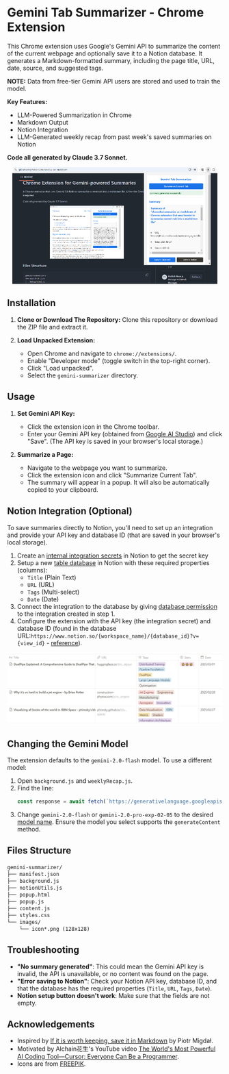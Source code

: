 # Gemini Tab Summarizer - Chrome Extension

This Chrome extension uses Google's Gemini API to summarize the content of the current webpage and optionally save it to a Notion database.  It generates a Markdown-formatted summary, including the page title, URL, date, source, and suggested tags.

**NOTE:** Data from free-tier Gemini API users are stored and used to train the model.

**Key Features:**

*   LLM-Powered Summarization in Chrome
*   Markdown Output
*   Notion Integration
*   LLM-Generated weekly recap from past week's saved summaries on Notion


**Code all generated by Claude 3.7 Sonnet.**

<p align="center">
  <img src="summarize_as_markdown.png" width=480>
</p>

## Installation

1.  **Clone or Download The Repository:** Clone this repository or download the ZIP file and extract it.

2.  **Load Unpacked Extension:**
    *   Open Chrome and navigate to `chrome://extensions/`.
    *   Enable "Developer mode" (toggle switch in the top-right corner).
    *   Click "Load unpacked".
    *   Select the `gemini-summarizer` directory.

## Usage

1.  **Set Gemini API Key:**
    *   Click the extension icon in the Chrome toolbar.
    *   Enter your Gemini API key (obtained from [Google AI Studio](https://ai.google.dev/)) and click "Save". (The API key is saved in your browser's local storage.)

2.  **Summarize a Page:**
    *   Navigate to the webpage you want to summarize.
    *   Click the extension icon and click "Summarize Current Tab".
    *   The summary will appear in a popup.  It will also be automatically copied to your clipboard.


## Notion Integration (Optional)

To save summaries directly to Notion, you'll need to set up an integration and provide your API key and database ID (that are saved in your browser's local storage).

1. Create an [internal integration secrets](https://www.notion.so/profile/integrations) in Notion to get the secret key
2. Setup a new [table database](https://www.notion.com/help/guides/creating-a-database) in Notion with these required properties (columns):
    * `Title` (Plain Text)
    * `URL` (URL)
    * `Tags` (Multi-select)
    * `Date` (Date)
3. Connect the integration to the database by giving [database permission](https://developers.notion.com/docs/create-a-notion-integration#give-your-integration-page-permissions) to the integration created in step 1.
4. Configure the extension with the API key (the integration secret) and database ID (found in the database URL:`https://www.notion.so/{workspace_name}/{database_id}?v={view_id}` - [reference](https://developers.notion.com/docs/working-with-databases#adding-pages-to-a-database)).

<p align="center">
  <img src="summarize_as_markdown_notion_integration.png" width=640>
</p>

## Changing the Gemini Model

The extension defaults to the `gemini-2.0-flash` model.  To use a different model:

1.  Open `background.js` and `weeklyRecap.js`.
2.  Find the line:
    ```javascript
    const response = await fetch(`https://generativelanguage.googleapis.com/v1beta/models/gemini-2.0-flash:generateContent?key=${apiKey}`, {
    ```
3.  Change `gemini-2.0-flash` or `gemini-2.0-pro-exp-02-05` to the desired [model name](https://ai.google.dev/gemini-api/docs/models/gemini). Ensure the model you select supports the `generateContent` method.


## Files Structure
```
gemini-summarizer/
├── manifest.json
├── background.js
├── notionUtils.js
├── popup.html
├── popup.js
├── content.js
├── styles.css
└── images/
    └── icon*.png (128x128)
```

## Troubleshooting

*   **"No summary generated"**: This could mean the Gemini API key is invalid, the API is unavailable, or no content was found on the page.
*   **"Error saving to Notion"**: Check your Notion API key, database ID, and that the database has the required properties (`Title`, `URL`, `Tags`, `Date`).
*   **Notion setup button doesn't work**: Make sure that the fields are not empty.

## Acknowledgements

*   Inspired by [If it is worth keeping, save it in Markdown](https://p.migdal.pl/blog/2025/02/markdown-saves) by Piotr Migdał.
*   Motivated by Alchain花生's YouTube video [The World's Most Powerful AI Coding Tool—Cursor: Everyone Can Be a Programmer](https://youtu.be/R9JIi2zMNHA?feature=shared).
*   Icons are from [FREEPIK](https://www.freepik.com/icon/ai-technology_18951459#fromView=search&page=1&position=51&uuid=dcdae7b1-eda1-480e-ac3e-f26de30b7119).
